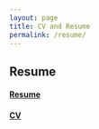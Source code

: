 ```yaml
---
layout: page
title: CV and Resume
permalink: /resume/
---
```


## Resume

#### <a href="https://raw.githubusercontent.com/Tristanchaang/tristanchaang.github.io/main/downloads/resume.pdf" download>Resume</a>

#### <a href="https://raw.githubusercontent.com/Tristanchaang/tristanchaang.github.io/main/downloads/cv.pdf" download>CV</a>
